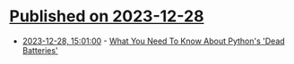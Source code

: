# [Published on 2023-12-28](index.md)

* [2023-12-28, 15:01:00](https://soylentnews.org/article.pl?sid=23/12/27/1534255&from=rss) - [What You Need To Know About Python's 'Dead Batteries'](https://soylentnews.org/article.pl?sid=23/12/27/1534255&from=rss)
